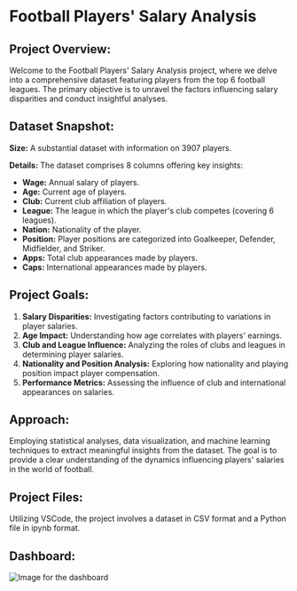 # Football Players' Salary Analysis

## Project Overview:

Welcome to the Football Players' Salary Analysis project, where we delve into a comprehensive dataset featuring players from the top 6 football leagues. The primary objective is to unravel the factors influencing salary disparities and conduct insightful analyses.

## Dataset Snapshot:

**Size:** A substantial dataset with information on 3907 players.

**Details:** The dataset comprises 8 columns offering key insights:
- **Wage:** Annual salary of players.
- **Age:** Current age of players.
- **Club:** Current club affiliation of players.
- **League:** The league in which the player's club competes (covering 6 leagues).
- **Nation:** Nationality of the player.
- **Position:** Player positions are categorized into Goalkeeper, Defender, Midfielder, and Striker.
- **Apps:** Total club appearances made by players.
- **Caps:** International appearances made by players.

## Project Goals:

1. **Salary Disparities:** Investigating factors contributing to variations in player salaries.
2. **Age Impact:** Understanding how age correlates with players' earnings.
3. **Club and League Influence:** Analyzing the roles of clubs and leagues in determining player salaries.
4. **Nationality and Position Analysis:** Exploring how nationality and playing position impact player compensation.
5. **Performance Metrics:** Assessing the influence of club and international appearances on salaries.

## Approach:

Employing statistical analyses, data visualization, and machine learning techniques to extract meaningful insights from the dataset. The goal is to provide a clear understanding of the dynamics influencing players' salaries in the world of football.

## Project Files:

Utilizing VSCode, the project involves a dataset in CSV format and a Python file in ipynb format.

## Dashboard:
![Image for the dashboard](./Dashboard.jpg)
